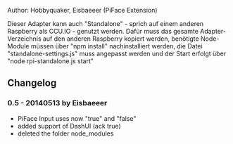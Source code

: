 Author: Hobbyquaker, Eisbaeeer (PiFace Extension)

Dieser Adapter kann auch "Standalone" - sprich auf einem anderen Raspberry als CCU.IO - genutzt werden.
Dafür muss das gesamte Adapter-Verzeichnis auf den anderen Raspberry kopiert werden, benötigte Node-Module müssen über
"npm install" nachinstalliert werden, die Datei "standalone-settings.js"
muss angepasst werden und der Start erfolgt über "node rpi-standalone.js start"

## Changelog

### 0.5 - 20140513 by Eisbaeeer
* PiFace Input uses now "true" and "false"
* added support of DashUI (ack true)
* deleted the folder node_modules


